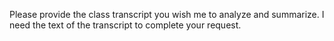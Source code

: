 Please provide the class transcript you wish me to analyze and summarize.  I need the text of the transcript to complete your request.
